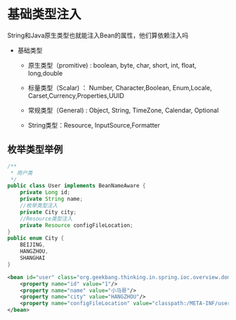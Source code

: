 # 基础类型注入

String和Java原生类型也就能注入Bean的属性，他们算依赖注入吗

- 基础类型

  - 原生类型（promitive) : boolean, byte, char, short, int, float, long,double

  - 标量类型（Scalar) ： Number, Character,Boolean, Enum,Locale, Carset,Currency,Properties,UUID

  - 常规类型（General) : Object, String, TimeZone, Calendar, Optional

  - String类型：Resource, InputSource,Formatter

    

## 枚举类型举例

```java
/**
 * 用户类
 */
public class User implements BeanNameAware {
    private Long id;
    private String name;
    //枚举类型注入
    private City city;
    //Resource类型注入
    private Resource configFileLocation;
}
public enum City {
    BEIJING,
    HANGZHOU,
    SHANGHAI
}

```

```xml
<bean id="user" class="org.geekbang.thinking.in.spring.ioc.overview.domain.User">
    <property name="id" value="1"/>
    <property name="name" value="小马哥"/>
    <property name="city" value="HANGZHOU"/>
    <property name="configFileLocation" value="classpath:/META-INF/user-config.properties"/>
</bean>
```





## 